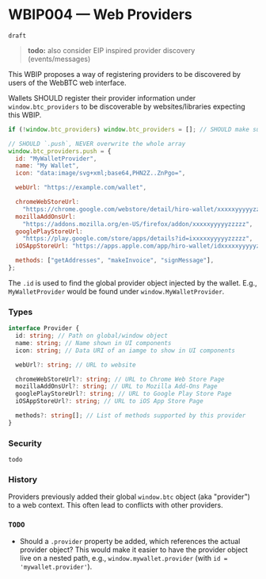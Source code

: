 # WBIP004 — Web Providers

`draft`

> **todo:** also consider EIP inspired provider discovery (events/messages)

This WBIP proposes a way of registering providers to be discovered by users of the WebBTC web interface.

Wallets SHOULD register their provider information under `window.btc_providers` to be discoverable by websites/libraries expecting this WBIP.

```js
if (!window.btc_providers) window.btc_providers = []; // SHOULD make sure the array exists

// SHOULD `.push`, NEVER overwrite the whole array
window.btc_providers.push = {
  id: "MyWalletProvider",
  name: "My Wallet",
  icon: "data:image/svg+xml;base64,PHN2Z..ZnPgo=",

  webUrl: "https://example.com/wallet",

  chromeWebStoreUrl:
    "https://chrome.google.com/webstore/detail/hiro-wallet/xxxxxyyyyyzzzzz",
  mozillaAddOnsUrl:
    "https://addons.mozilla.org/en-US/firefox/addon/xxxxxyyyyyzzzzz",
  googlePlayStoreUrl:
    "https://play.google.com/store/apps/details?id=ixxxxxyyyyyzzzzz",
  iOSAppStoreUrl: "https://apps.apple.com/app/hiro-wallet/idxxxxxyyyyyzzzzz",

  methods: ["getAddresses", "makeInvoice", "signMessage"],
};
```

The `.id` is used to find the global provider object injected by the wallet.
E.g., `MyWalletProvider` would be found under `window.MyWalletProvider`.

### Types

```ts
interface Provider {
  id: string; // Path on global/window object
  name: string; // Name shown in UI components
  icon: string; // Data URI of an iamge to show in UI components

  webUrl?: string; // URL to website

  chromeWebStoreUrl?: string; // URL to Chrome Web Store Page
  mozillaAddOnsUrl?: string; // URL to Mozilla Add-Ons Page
  googlePlayStoreUrl?: string; // URL to Google Play Store Page
  iOSAppStoreUrl?: string; // URL to iOS App Store Page

  methods?: string[]; // List of methods supported by this provider
}
```

### Security

`todo`

### History

Providers previously added their global `window.btc` object (aka "provider") to a web context. This often lead to conflicts with other providers.

### `TODO`

- Should a `.provider` property be added, which references the actual provider object?
  This would make it easier to have the provider object live on a nested path, e.g., `window.mywallet.provider` (with `id = 'mywallet.provider'`).

